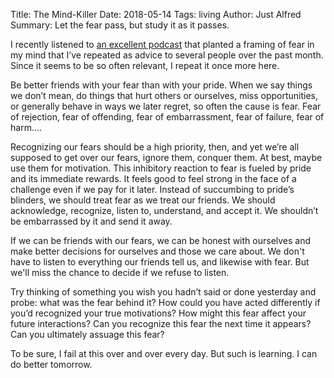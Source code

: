 Title: The Mind-Killer
Date: 2018-05-14
Tags: living
Author: Just Alfred
Summary: Let the fear pass, but study it as it passes.

I recently listened to [an excellent podcast](https://www.brucelee.com/podcast-blog/2018/1/10/80-kristen-ulmer-author-of-the-art-of-fear)
that planted a framing of fear in my mind that I’ve repeated as advice to several people over the past month.
Since it seems to be so often relevant, I repeat it once more here.

Be better friends with your fear than with your pride.
When we say things we don’t mean, do things that hurt others or ourselves, miss opportunities,
or generally behave in ways we later regret, so often the cause is fear.
Fear of rejection, fear of offending, fear of embarrassment, fear of failure, fear of harm....

Recognizing our fears should be a high priority, then,
and yet we’re all supposed to get over our fears, ignore them, conquer them.
At best, maybe use them for motivation.
This inhibitory reaction to fear is fueled by pride and its immediate rewards.
It feels good to feel strong in the face of a challenge even if we pay for it later.
Instead of succumbing to pride’s blinders, we should treat fear as we treat our friends.
We should acknowledge, recognize, listen to, understand, and accept it.
We shouldn’t be embarrassed by it and send it away.

If we can be friends with our fears,
we can be honest with ourselves and make better decisions for ourselves and those we care about.
We don't have to listen to everything our friends tell us, and likewise with fear.
But we'll miss the chance to decide if we refuse to listen.

Try thinking of something you wish you hadn’t said or done yesterday and probe: what was the fear behind it?
How could you have acted differently if you’d recognized your true motivations?
How might this fear affect your future interactions?
Can you recognize this fear the next time it appears?
Can you ultimately assuage this fear?

To be sure, I fail at this over and over every day.
But such is learning. I can do better tomorrow.
